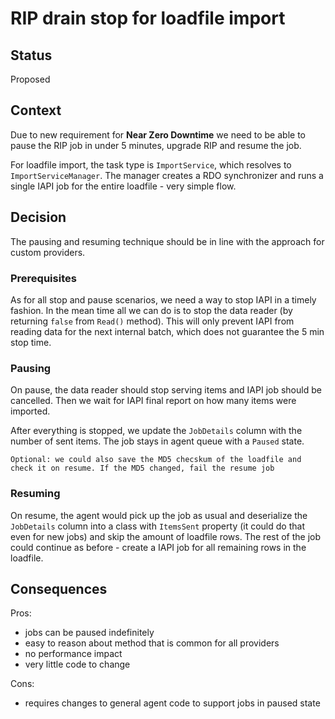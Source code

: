# RIP drain stop for loadfile import

## Status

Proposed

## Context

Due to new requirement for **Near Zero Downtime** we need to be able to pause the RIP job in under 5 minutes, upgrade RIP and resume the job.

For loadfile import, the task type is `ImportService`, which resolves to `ImportServiceManager`. The manager creates a RDO synchronizer and runs a single IAPI job for the entire loadfile - very simple flow.

## Decision

The pausing and resuming technique should be in line with the approach for custom providers.

### Prerequisites

As for all stop and pause scenarios, we need a way to stop IAPI in a timely fashion. In the mean time all we can do is to stop the data reader (by returning `false` from `Read()` method). This will only prevent IAPI from reading data for the next internal batch, which does not guarantee the 5 min stop time.

### Pausing

On pause, the data reader should stop serving items and IAPI job should be cancelled. Then we wait for IAPI final report on how many items were imported.

After everything is stopped, we update the `JobDetails` column with the number of sent items. The job stays in agent queue with a `Paused` state.

```Optional: we could also save the MD5 checskum of the loadfile and check it on resume. If the MD5 changed, fail the resume job```

### Resuming

On resume, the agent would pick up the job as usual and deserialize the `JobDetails` column into a class with `ItemsSent` property (it could do that even for new jobs) and skip the amount of loadfile rows. The rest of the job could continue as before - create a IAPI job for all remaining rows in the loadfile.

## Consequences

Pros:

- jobs can be paused indefinitely
- easy to reason about method that is common for all providers
- no performance impact
- very little code to change

Cons:

- requires changes to general agent code to support jobs in paused state
